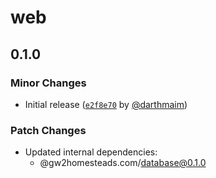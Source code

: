 # web

## 0.1.0

### Minor Changes

- Initial release ([`e2f8e70`](https://github.com/GW2Treasures/gw2homesteads.com/commit/e2f8e705558809b08e599a5bf8782cb5d9dc67d8) by [@darthmaim](https://github.com/darthmaim))

### Patch Changes

- Updated internal dependencies:
  - @gw2homesteads.com/database@0.1.0
